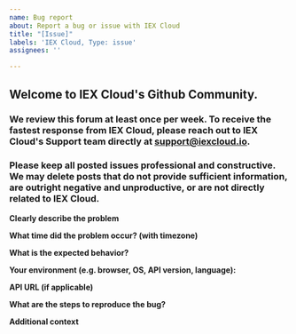 ```yaml
---
name: Bug report
about: Report a bug or issue with IEX Cloud
title: "[Issue]"
labels: 'IEX Cloud, Type: issue'
assignees: ''

---
```


##  Welcome to IEX Cloud's Github Community.  

### We review this forum at least once per week. To receive the fastest response from IEX Cloud, please reach out to IEX Cloud's Support team directly at support@iexcloud.io. 

### Please keep all posted issues professional and constructive. We may delete posts that do not provide sufficient information, are outright negative and unproductive, or are not directly related to IEX Cloud.


**Clearly describe the problem**



**What time did the problem occur? (with timezone)**


**What is the expected behavior?**


**Your environment (e.g. browser, OS, API version, language):**


**API URL (if applicable)**


**What are the steps to reproduce the bug?**


**Additional context**
